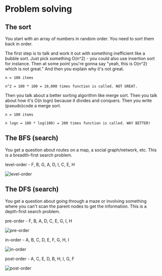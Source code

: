 # Problem solving

## The sort

You start with an array of numbers in random order. You need to sort them back in order.

The first step is to talk and work it out with something inefficient like a bubble sort. Just pick something O(n^2) - you could also use insertion sort for instance. Then at some point you're gonna say "yeah, this is O(n^2) which is not great." And then you explain why it's not great.

```
n = 100 items

n^2 = 100 * 100 = 10,000 times function is called. NOT GREAT.
```

Then you talk about a better sorting algorithm like merge sort. Then you talk about how it's O(n logn) because it divides and conquers. Then you write (pseudo)code a merge sort.

```
n = 100 items

n logn = 100 * log(100) = 200 times function is called. WAY BETTER!
```

## The BFS (search)

You get a question about routes on a map, a social graph/network, etc. This is a breadth-first search problem.

level-order - F, B, G, A, D, I, C, E, H

![level-order](https://upload.wikimedia.org/wikipedia/commons/thumb/d/d1/Sorted_binary_tree_breadth-first_traversal.svg/440px-Sorted_binary_tree_breadth-first_traversal.svg.png)

## The DFS (search)

You get a question about going through a maze or involving something where you can't scan the parent nodes to get the information. This is a depth-first search problem.

pre-order - F, B, A, D, C, E, G, I, H

![pre-order](https://upload.wikimedia.org/wikipedia/commons/thumb/d/d4/Sorted_binary_tree_preorder.svg/440px-Sorted_binary_tree_preorder.svg.png)

in-order - A, B, C, D, E, F, G, H, I

![in-order](https://upload.wikimedia.org/wikipedia/commons/thumb/7/77/Sorted_binary_tree_inorder.svg/440px-Sorted_binary_tree_inorder.svg.png)

post-order - A, C, E, D, B, H, I, G, F

![post-order](https://upload.wikimedia.org/wikipedia/commons/thumb/9/9d/Sorted_binary_tree_postorder.svg/440px-Sorted_binary_tree_postorder.svg.png)

